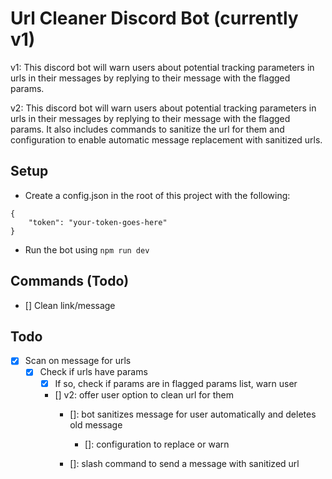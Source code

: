 # Url Cleaner Discord Bot (currently v1)
v1: 
This discord bot will warn users about potential tracking parameters in urls in their messages by replying to their message with the flagged params.

v2:
This discord bot will warn users about potential tracking parameters in urls in their messages by replying to their message with the flagged params. It also includes commands to 
sanitize the url for them and configuration to enable automatic message replacement with sanitized urls.

## Setup
- Create a config.json in the root of this project with the following:
```
{
    "token": "your-token-goes-here"
}
```
- Run the bot using ```npm run dev```

## Commands (Todo)
- [] Clean link/message

## Todo
- [x] Scan on message for urls
    - [x] Check if urls have params
        - [x] If so, check if params are in flagged params list, warn user
        - [] v2: offer user option to clean url for them
            - []: bot sanitizes message for user automatically and deletes old message
                - []: configuration to replace or warn

            - []: slash command to send a message with sanitized url
